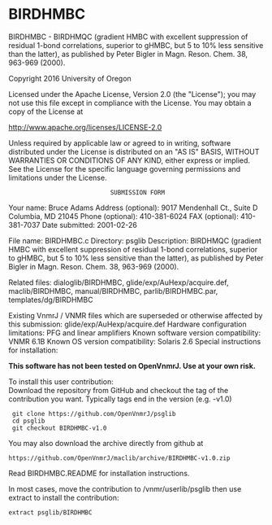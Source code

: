# BIRDHMBC
 BIRDHMBC - BIRDHMQC (gradient HMBC with excellent suppression of residual
 1-bond
 correlations, superior to gHMBC, but 5 to 10% less sensitive than
 the latter), as published by Peter Bigler in Magn. Reson. Chem. 38,
 963-969 (2000).

 Copyright 2016 University of Oregon

 Licensed under the Apache License, Version 2.0 (the "License");
 you may not use this file except in compliance with the License.
 You may obtain a copy of the License at

   http://www.apache.org/licenses/LICENSE-2.0

 Unless required by applicable law or agreed to in writing, software
 distributed under the License is distributed on an "AS IS" BASIS,
 WITHOUT WARRANTIES OR CONDITIONS OF ANY KIND, either express or implied.
 See the License for the specific language governing permissions and
 limitations under the License.

                                SUBMISSION FORM

Your name:              Bruce Adams
Address (optional):     9017 Mendenhall Ct., Suite D
                        Columbia, MD 21045
Phone (optional):       410-381-6024
FAX (optional):         410-381-7037
Date submitted:         2001-02-26

File name:              BIRDHMBC.c
Directory:              psglib
Description:            BIRDHMQC (gradient HMBC with excellent suppression of
                        residual 1-bond correlations, superior to gHMBC, but 5
                        to 10% less sensitive than the latter), as published by
                        Peter Bigler in Magn. Reson. Chem. 38, 963-969 (2000).

Related files:          dialoglib/BIRDHMBC, glide/exp/AuHexp/acquire.def,
                        maclib/BIRDHMBC, manual/BIRDHMBC, parlib/BIRDHMBC.par,
                        templates/dg/BIRDHMBC

Existing VnmrJ / VNMR files which are superseded or
otherwise affected by this submission:  glide/exp/AuHexp/acquire.def
Hardware configuration limitations:     PFG and linear amplifiers
Known software version compatibility:   VNMR 6.1B
Known OS version compatibility:         Solaris 2.6
Special instructions for installation:

**This software has not been tested on OpenVnmrJ. Use at your own risk.**

To install this user contribution:  
Download the repository from GitHub and checkout the tag of the contribution you want.
Typically tags end in the version (e.g. -v1.0)

     git clone https://github.com/OpenVnmrJ/psglib  
     cd psglib  
     git checkout BIRDHMBC-v1.0


You may also download the archive directly from github at

    https://github.com/OpenVnmrJ/maclib/archive/BIRDHMBC-v1.0.zip

Read BIRDHMBC.README for installation instructions.

In most cases, move the contribution to /vnmr/userlib/psglib 
then use extract to install the contribution:  

    extract psglib/BIRDHMBC